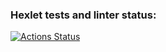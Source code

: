 ### Hexlet tests and linter status:
[![Actions Status](https://github.com/bukharovev/rails-project-lvl2/workflows/hexlet-check/badge.svg)](https://github.com/bukharovev/rails-project-lvl2/actions)